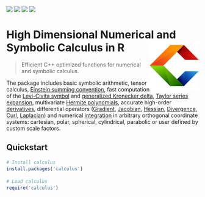 [![](https://www.r-pkg.org/badges/version/calculus)](https://cloud.r-project.org/package=calculus) 
[![](https://www.r-pkg.org/badges/last-release/calculus)](https://cloud.r-project.org/package=calculus) 
[![](https://cranlogs.r-pkg.org/badges/grand-total/calculus)](https://cloud.r-project.org/package=calculus)
[![](https://travis-ci.org/eguidotti/calculus.svg?branch=master)](https://travis-ci.org/eguidotti/calculus)

# High Dimensional Numerical and Symbolic Calculus in R <img src="man/figures/logo.png" width="128" align="right" style="background-color:white" />

> Efficient C++ optimized functions for numerical and symbolic calculus. 

The package includes basic symbolic arithmetic, tensor calculus, [Einstein summing convention](reference/einstein.html), fast computation of the [Levi-Civita symbol](reference/levicivita.html) and [generalized Kronecker delta](reference/kronecker.html), [Taylor series expansion](reference/taylor.html), multivariate [Hermite polynomials](reference/hermite.html), accurate high-order [derivatives](reference/derivative.html), differential operators ([Gradient](reference/gradient.html), [Jacobian](reference/gradient.html), [Hessian](reference/hessian.html), [Divergence](reference/divergence.html), [Curl](reference/curl.html), [Laplacian](reference/laplacian.html)) and numerical [integration](reference/integral.html) in arbitrary orthogonal coordinate systems: cartesian, polar, spherical, cylindrical, parabolic or user defined by custom scale factors.

## Quickstart

```R
# Install calculus
install.packages('calculus')

# Load calculus
require('calculus')
```
